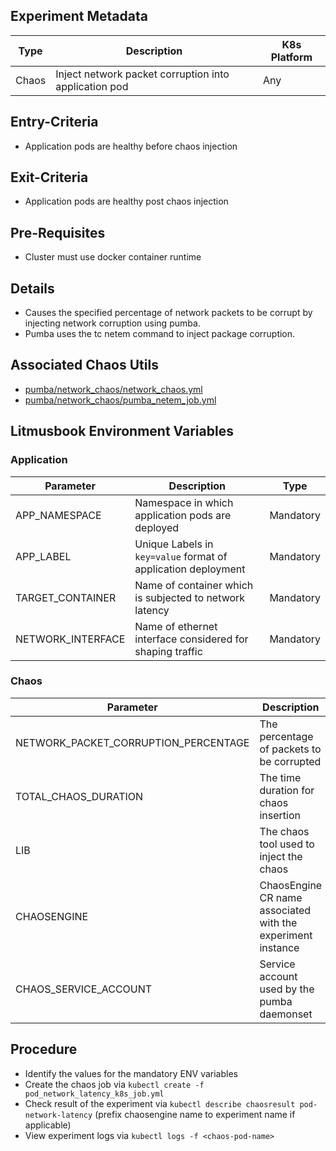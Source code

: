 ## Experiment Metadata

| Type  | Description                                                  | K8s Platform |
| ----- | ------------------------------------------------------------ | ------------ |
| Chaos | Inject network packet corruption into application pod                  | Any          |

## Entry-Criteria

- Application pods are healthy before chaos injection

## Exit-Criteria

- Application pods are healthy post chaos injection

## Pre-Requisites

- Cluster must use docker container runtime

## Details

- Causes the specified percentage of network packets to be corrupt by injecting network corruption using pumba.
- Pumba uses the tc netem command to inject package corruption.

## Associated Chaos Utils

- [pumba/network_chaos/network_chaos.yml](/chaoslib/pumba/network_chaos/network_chaos.yml) 
- [pumba/network_chaos/pumba_netem_job.yml](/chaoslib/pumba/network_chaos/pumba_netem_job.yml)

## Litmusbook Environment Variables

### Application

| Parameter     | Description                                                  |Type|
| ------------- | ------------------------------------------------------------ |-----
| APP_NAMESPACE | Namespace in which application pods are deployed             |Mandatory
| APP_LABEL     | Unique Labels in `key=value` format of application deployment |Mandatory
| TARGET_CONTAINER | Name of container which is subjected to network latency   |Mandatory
| NETWORK_INTERFACE | Name of ethernet interface considered for shaping traffic|Mandatory

### Chaos 

| Parameter      | Description                           |Type|
| -------------- | ------------------------------------- |----
| NETWORK_PACKET_CORRUPTION_PERCENTAGE  | The percentage of packets to be corrupted |Mandatory
| TOTAL_CHAOS_DURATION | The time duration for chaos insertion |Mandatory
| LIB            | The chaos tool used to inject the chaos | Mandatory
| CHAOSENGINE    | ChaosEngine CR name associated with the experiment instance |Optional
| CHAOS_SERVICE_ACCOUNT | Service account used by the pumba daemonset| Optional



## Procedure

- Identify the values for the mandatory ENV variables
- Create the chaos job via `kubectl create -f pod_network_latency_k8s_job.yml` 
- Check result of the experiment via `kubectl describe chaosresult pod-network-latency` (prefix chaosengine name to experiment name if applicable)
- View experiment logs  via `kubectl logs -f <chaos-pod-name>` 
